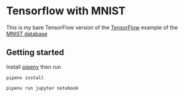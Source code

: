 # Tensorflow with MNIST

This is my bare TensorFlow version of the [TensorFlow](https://www.tensorflow.org/tutorials/) example of the [MNIST database](https://en.wikipedia.org/wiki/MNIST_database)

## Getting started

Install [pipenv](https://pipenv.readthedocs.io/en/latest/) then run

```
pipenv install

pipenv run jupyter notebook
```

